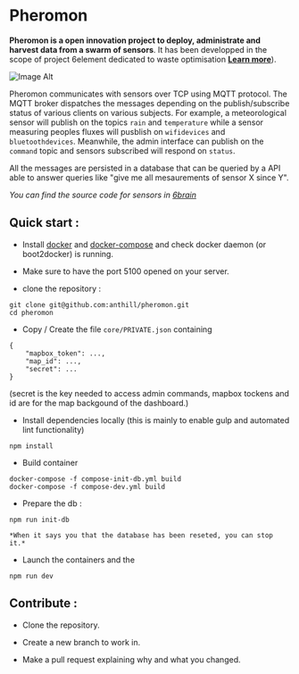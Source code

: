 # Pheromon

**Pheromon is a open innovation project to deploy, administrate and harvest data from a swarm of sensors**. It has been developped in the scope of project 6element dedicated to waste optimisation **[Learn more](http://ants.builders/pages/6element.html)**).

![Image Alt](https://docs.google.com/drawings/d/1a-9oJr7eGid59iTj12dici8-Qb83j9Y7QbTz34jCo_M/pub?w=960&h=720)

Pheromon communicates with sensors over TCP using MQTT protocol. The MQTT broker dispatches the messages depending on the publish/subscribe status of various clients on various subjects. For example, a meteorological sensor will publish on the topics `rain` and `temperature` while a sensor measuring peoples fluxes will pusblish on `wifidevices` and `bluetoothdevices`. Meanwhile, the admin interface can publish on the `command` topic and sensors subscribed will respond on `status`.

All the messages are persisted in a database that can be queried by a API able to answer queries like "give me all mesaurements of sensor X since Y".

*You can find the source code for sensors in [6brain](https://github.com/anthill/6brain)*


## Quick start :

* Install [docker](https://docs.docker.com/) and [docker-compose](http://docs.docker.com/compose/install/) and check docker daemon (or boot2docker) is running.

* Make sure to have the port 5100 opened on your server.

* clone the repository :

```
git clone git@github.com:anthill/pheromon.git
cd pheromon
```

* Copy / Create the file `core/PRIVATE.json` containing

```
{
    "mapbox_token": ...,
    "map_id": ...,
    "secret": ...
}
```
(secret is the key needed to access admin commands, mapbox tockens and id are for the map backgound of the dashboard.)

* Install dependencies locally (this is mainly to enable gulp and automated lint functionality)

````
npm install
````

* Build container

```
docker-compose -f compose-init-db.yml build
docker-compose -f compose-dev.yml build
```

* Prepare the db : 

```
npm run init-db
```
    *When it says you that the database has been reseted, you can stop it.*


* Launch the containers and the 

```
npm run dev
```


## Contribute :

* Clone the repository.

* Create a new branch to work in.

* Make a pull request explaining why and what you changed.
